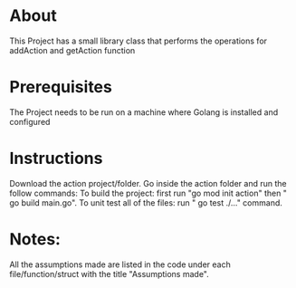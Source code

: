 # About
This Project has a small library class that performs the operations for addAction and getAction function
# Prerequisites
The Project needs to be run on a machine where Golang is installed and configured
# Instructions
Download the action project/folder. 
Go inside the action folder and run the follow commands:
To build the project: first run "go mod init action" then " go build main.go".
To unit test all of the files: run " go test ./..." command.
  
# Notes: 
  All the assumptions made are listed in the code under each file/function/struct with the title "Assumptions made".


